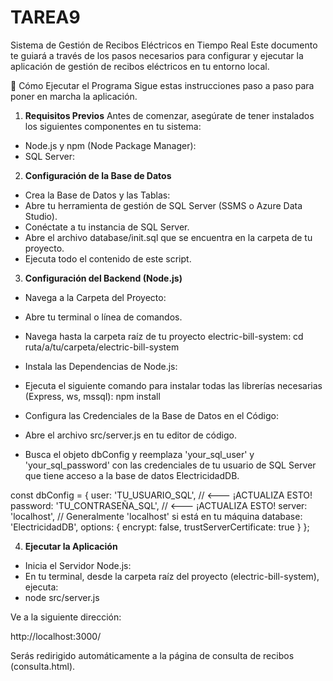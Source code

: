 # TAREA9

Sistema de Gestión de Recibos Eléctricos en Tiempo Real
Este documento te guiará a través de los pasos necesarios para configurar y ejecutar la aplicación de gestión de recibos eléctricos en tu entorno local.

🚀 Cómo Ejecutar el Programa
Sigue estas instrucciones paso a paso para poner en marcha la aplicación.

1. **Requisitos Previos**
Antes de comenzar, asegúrate de tener instalados los siguientes componentes en tu sistema:

- Node.js y npm (Node Package Manager):
- SQL Server:


2. **Configuración de la Base de Datos**
- Crea la Base de Datos y las Tablas:
- Abre tu herramienta de gestión de SQL Server (SSMS o Azure Data Studio).
- Conéctate a tu instancia de SQL Server.
- Abre el archivo database/init.sql que se encuentra en la carpeta de tu proyecto.
- Ejecuta todo el contenido de este script.


3. **Configuración del Backend (Node.js)**
- Navega a la Carpeta del Proyecto:
- Abre tu terminal o línea de comandos.
- Navega hasta la carpeta raíz de tu proyecto electric-bill-system:
cd ruta/a/tu/carpeta/electric-bill-system

- Instala las Dependencias de Node.js:
- Ejecuta el siguiente comando para instalar todas las librerías necesarias (Express, ws, mssql):
npm install

- Configura las Credenciales de la Base de Datos en el Código:
- Abre el archivo src/server.js en tu editor de código.
- Busca el objeto dbConfig y reemplaza 'your_sql_user' y 'your_sql_password' con las credenciales de tu usuario de SQL Server que tiene acceso a la base de datos ElectricidadDB.

const dbConfig = {
    user: 'TU_USUARIO_SQL',       // <--- ¡ACTUALIZA ESTO!
    password: 'TU_CONTRASEÑA_SQL', // <--- ¡ACTUALIZA ESTO!
    server: 'localhost',         // Generalmente 'localhost' si está en tu máquina
    database: 'ElectricidadDB',
    options: {
        encrypt: false,
        trustServerCertificate: true
    }
};

4. **Ejecutar la Aplicación**
- Inicia el Servidor Node.js:
- En tu terminal, desde la carpeta raíz del proyecto (electric-bill-system), ejecuta:
- node src/server.js


Ve a la siguiente dirección:

http://localhost:3000/

Serás redirigido automáticamente a la página de consulta de recibos (consulta.html).
